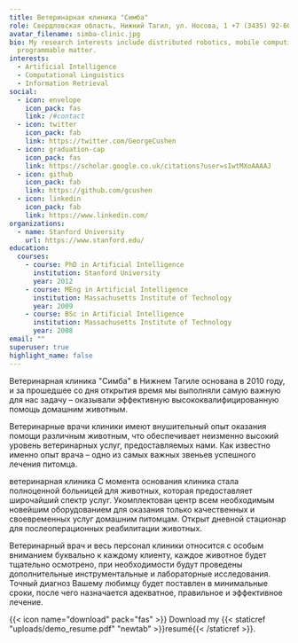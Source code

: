 ```yaml
---
title: Ветеринарная клиника "Симба"
role: Свердловская область, Нижний Тагил, ул. Носова, 1 +7 (3435) 92-60-73
avatar_filename: simba-clinic.jpg
bio: My research interests include distributed robotics, mobile computing and
  programmable matter.
interests:
  - Artificial Intelligence
  - Computational Linguistics
  - Information Retrieval
social:
  - icon: envelope
    icon_pack: fas
    link: /#contact
  - icon: twitter
    icon_pack: fab
    link: https://twitter.com/GeorgeCushen
  - icon: graduation-cap
    icon_pack: fas
    link: https://scholar.google.co.uk/citations?user=sIwtMXoAAAAJ
  - icon: github
    icon_pack: fab
    link: https://github.com/gcushen
  - icon: linkedin
    icon_pack: fab
    link: https://www.linkedin.com/
organizations:
  - name: Stanford University
    url: https://www.stanford.edu/
education:
  courses:
    - course: PhD in Artificial Intelligence
      institution: Stanford University
      year: 2012
    - course: MEng in Artificial Intelligence
      institution: Massachusetts Institute of Technology
      year: 2009
    - course: BSc in Artificial Intelligence
      institution: Massachusetts Institute of Technology
      year: 2008
email: ""
superuser: true
highlight_name: false
---
```

Ветеринарная клиника "Симба" в Нижнем Тагиле основана в 2010 году, и за прошедшее со дня открытия время мы выполняли самую важную для нас задачу – оказывали эффективную высококвалифицированную помощь домашним животным.

   Ветеринарные врачи клиники имеют внушительный опыт оказания помощи различным животным, что обеспечивает неизменно высокий уровень ветеринарных услуг, предоставляемых нами. Как известно именно опыт врача – одно из самых важных звеньев успешного лечения питомца.

ветеринарная клиника   С момента основания клиника стала полноценной больницей для животных, которая предоставляет широчайший спектр услуг. Укомплектован центр всем необходимым новейшим оборудованием для оказания только качественных и своевременных услуг домашним питомцам. Открыт дневной стационар для послеоперационных реабилитации животных.

   Ветеринарный врач и весь персонал клиники относится с особым вниманием буквально к каждому клиенту, каждое животное будет тщательно осмотрено, при необходимости будут проведены дополнительные инструментальные и лабораторные исследования. Точный диагноз Вашему любимцу будет поставлен в минимальные сроки, после чего назначается адекватное, правильное и эффективное лечение.

{{< icon name="download" pack="fas" >}} Download my {{< staticref "uploads/demo_resume.pdf" "newtab" >}}resumé{{< /staticref >}}.